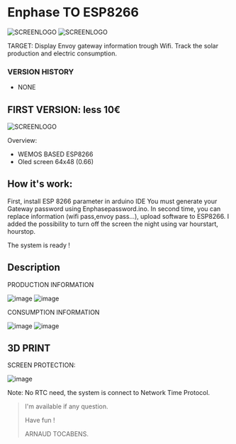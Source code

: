 # Enphase TO ESP8266

![SCREENLOGO](https://github.com/Pidow/Envoy-ESP8266/blob/main/PIC/defaut.jpg?raw=true)
![SCREENLOGO](https://github.com/Pidow/Envoy-ESP8266/blob/main/PIC/Picture1.gif?raw=true)

TARGET:
Display Envoy gateway information trough Wifi.
Track the solar production and electric consumption.

### VERSION HISTORY
*   NONE

## FIRST VERSION: less 10€

![SCREENLOGO](https://github.com/Pidow/Envoy-ESP8266/blob/main/PIC/overview.jpg?raw=true)

Overview:
*   WEMOS BASED ESP8266
*   Oled screen 64x48 (0.66)

## How it's work:
First, install ESP 8266 parameter in arduino IDE
You must generate your Gateway password using Enphasepassword.ino.
In second time, you can replace information (wifi pass,envoy pass...), upload software to ESP8266.
I added the possibility to turn off the screen the night using var hourstart, hourstop.

The system is ready !

## Description

PRODUCTION INFORMATION

![image](https://github.com/Pidow/Envoy-ESP8266/blob/main/PIC/prod1.jpg?raw=true)
![image](https://github.com/Pidow/Envoy-ESP8266/blob/main/PIC/prod2.png?raw=true)


CONSUMPTION INFORMATION

![image](https://github.com/Pidow/Envoy-ESP8266/blob/main/PIC/conso1.jpg?raw=true)
![image](https://github.com/Pidow/Envoy-ESP8266/blob/main/PIC/conso2.png?raw=true)



## 3D PRINT
SCREEN PROTECTION:

![image](https://github.com/Pidow/Envoy-ESP8266/blob/main/PIC/3d%20print.jpg?raw=true)



Note:
No RTC need, the system is connect to Network Time Protocol.

> I'm available if any question.
> 
> Have fun !
> 
>    ARNAUD TOCABENS.
